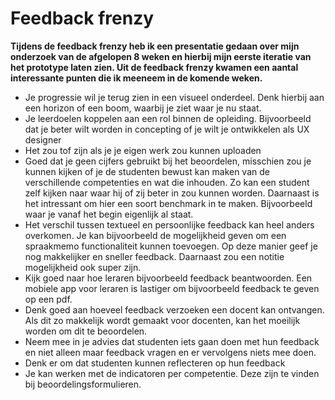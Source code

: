 # Feedback frenzy

**Tijdens de feedback frenzy heb ik een presentatie gedaan over mijn onderzoek van de afgelopen 8 weken en hierbij mijn eerste iteratie van het prototype laten zien. Uit de feedback frenzy kwamen een aantal interessante punten die ik meeneem in de komende weken.**

* Je progressie wil je terug zien in een visueel onderdeel. Denk hierbij aan een horizon of een boom, waarbij je ziet waar je nu staat.
* Je leerdoelen koppelen aan een rol binnen de opleiding. Bijvoorbeeld dat je beter wilt worden in concepting of je wilt je ontwikkelen als UX designer
* Het zou tof zijn als je je eigen werk zou kunnen uploaden
* Goed dat je geen cijfers gebruikt bij het beoordelen, misschien zou je kunnen kijken of je de studenten bewust kan maken van de verschillende competenties en wat die inhouden. Zo kan een student zelf kijken naar waar hij of zij beter in zou kunnen worden. Daarnaast is het intressant om hier een soort benchmark in te maken. Bijvoorbeeld waar je vanaf het begin eigenlijk al staat.
* Het verschil tussen textueel en persoonlijke feedback kan heel anders overkomen. Je kan bijvoorbeeld de mogelijkheid geven om een spraakmemo functionaliteit kunnen toevoegen. Op deze manier geef je nog makkelijker en sneller feedback. Daarnaast zou een notitie mogelijkheid ook super zijn.
* Kijk goed naar hoe leraren bijvoorbeeld feedback beantwoorden. Een mobiele app voor leraren is lastiger om bijvoorbeeld feedback te geven op een pdf.
* Denk goed aan hoeveel feedback verzoeken een docent kan ontvangen. Als dit zo makkelijk wordt gemaakt voor docenten, kan het moeilijk worden om dit te beoordelen.
* Neem mee in je advies dat studenten iets gaan doen met hun feedback en niet alleen maar feedback vragen en er vervolgens niets mee doen.
* Denk er om dat studenten kunnen reflecteren op hun feedback
* Je kan werken met de indicatoren per competentie. Deze zijn te vinden bij beoordelingsformulieren.

  
  





















